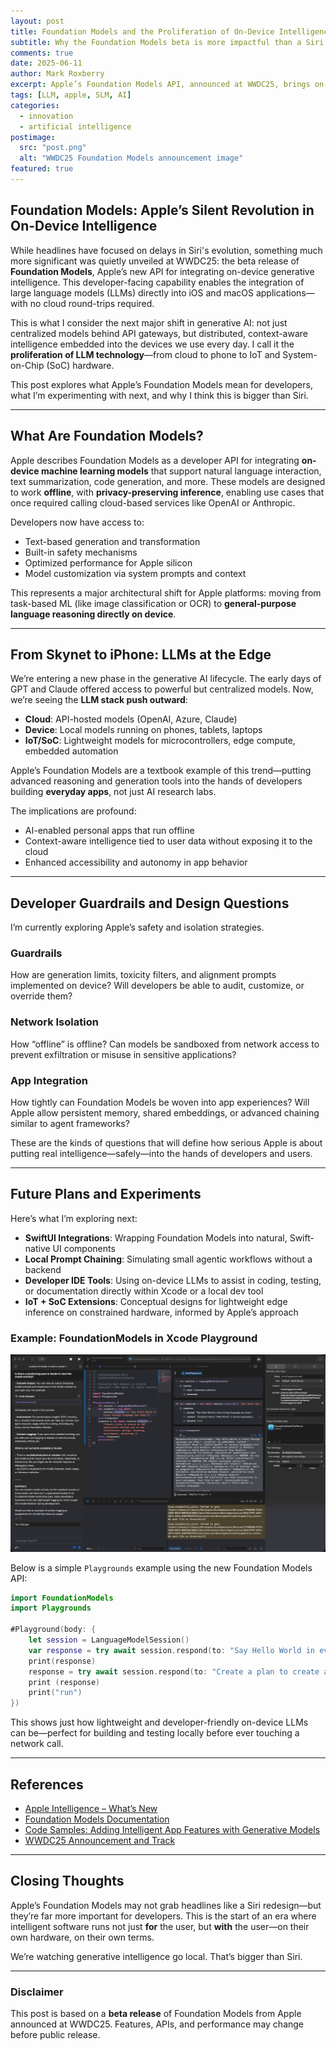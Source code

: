 ```yaml
---
layout: post
title: Foundation Models and the Proliferation of On-Device Intelligence
subtitle: Why the Foundation Models beta is more impactful than a Siri upgrade
comments: true
date: 2025-06-11
author: Mark Roxberry
excerpt: Apple’s Foundation Models API, announced at WWDC25, brings on-device generative intelligence to every app. This post explores why it's bigger than Siri and marks the next stage of AI proliferation—from the cloud to your phone.
tags: [LLM, apple, SLM, AI]
categories:
  - innovation
  - artificial intelligence
postimage:
  src: "post.png"
  alt: "WWDC25 Foundation Models announcement image"
featured: true
---
```


## Foundation Models: Apple’s Silent Revolution in On-Device Intelligence

While headlines have focused on delays in Siri's evolution, something much more significant was quietly unveiled at WWDC25: the beta release of **Foundation Models**, Apple’s new API for integrating on-device generative intelligence. This developer-facing capability enables the integration of large language models (LLMs) directly into iOS and macOS applications—with no cloud round-trips required.

This is what I consider the next major shift in generative AI: not just centralized models behind API gateways, but distributed, context-aware intelligence embedded into the devices we use every day. I call it the **proliferation of LLM technology**—from cloud to phone to IoT and System-on-Chip (SoC) hardware.

This post explores what Apple’s Foundation Models mean for developers, what I’m experimenting with next, and why I think this is bigger than Siri.

---

## What Are Foundation Models?

Apple describes Foundation Models as a developer API for integrating **on-device machine learning models** that support natural language interaction, text summarization, code generation, and more. These models are designed to work **offline**, with **privacy-preserving inference**, enabling use cases that once required calling cloud-based services like OpenAI or Anthropic.

Developers now have access to:

- Text-based generation and transformation  
- Built-in safety mechanisms  
- Optimized performance for Apple silicon  
- Model customization via system prompts and context  

This represents a major architectural shift for Apple platforms: moving from task-based ML (like image classification or OCR) to **general-purpose language reasoning directly on device**.

---

## From Skynet to iPhone: LLMs at the Edge

We’re entering a new phase in the generative AI lifecycle. The early days of GPT and Claude offered access to powerful but centralized models. Now, we’re seeing the **LLM stack push outward**:

- **Cloud**: API-hosted models (OpenAI, Azure, Claude)  
- **Device**: Local models running on phones, tablets, laptops  
- **IoT/SoC**: Lightweight models for microcontrollers, edge compute, embedded automation  

Apple’s Foundation Models are a textbook example of this trend—putting advanced reasoning and generation tools into the hands of developers building **everyday apps**, not just AI research labs.

The implications are profound:  
- AI-enabled personal apps that run offline  
- Context-aware intelligence tied to user data without exposing it to the cloud  
- Enhanced accessibility and autonomy in app behavior  

---

## Developer Guardrails and Design Questions

I’m currently exploring Apple’s safety and isolation strategies.

### Guardrails

How are generation limits, toxicity filters, and alignment prompts implemented on device? Will developers be able to audit, customize, or override them?

### Network Isolation

How “offline” is offline? Can models be sandboxed from network access to prevent exfiltration or misuse in sensitive applications?

### App Integration

How tightly can Foundation Models be woven into app experiences? Will Apple allow persistent memory, shared embeddings, or advanced chaining similar to agent frameworks?

These are the kinds of questions that will define how serious Apple is about putting real intelligence—safely—into the hands of developers and users.

---

## Future Plans and Experiments

Here’s what I’m exploring next:

- **SwiftUI Integrations**: Wrapping Foundation Models into natural, Swift-native UI components  
- **Local Prompt Chaining**: Simulating small agentic workflows without a backend  
- **Developer IDE Tools**: Using on-device LLMs to assist in coding, testing, or documentation directly within Xcode or a local dev tool  
- **IoT + SoC Extensions**: Conceptual designs for lightweight edge inference on constrained hardware, informed by Apple’s approach  

### Example: FoundationModels in Xcode Playground

![Screenshot of Foundation Models in Xcode Playground](xcode-playground-models.png)

Below is a simple `Playgrounds` example using the new Foundation Models API:

```swift
import FoundationModels
import Playgrounds

#Playground(body: {
    let session = LanguageModelSession()
    var response = try await session.respond(to: "Say Hello World in every foreign language you know.")
    print(response)
    response = try await session.respond(to: "Create a plan to create an MVP application include end to end architecture, design, branding, development, marketing.")
    print (response)
    print("run")
})
```

This shows just how lightweight and developer-friendly on-device LLMs can be—perfect for building and testing locally before ever touching a network call.

---

## References

- [Apple Intelligence – What’s New](https://developer.apple.com/apple-intelligence/whats-new/)
- [Foundation Models Documentation](https://developer.apple.com/documentation/foundationmodels)
- [Code Samples: Adding Intelligent App Features with Generative Models](https://developer.apple.com/documentation/foundationmodels/adding-intelligent-app-features-with-generative-models)
- [WWDC25 Announcement and Track](https://developer.apple.com/news/?id=892rul8r)

---

## Closing Thoughts

Apple’s Foundation Models may not grab headlines like a Siri redesign—but they’re far more important for developers. This is the start of an era where intelligent software runs not just **for** the user, but **with** the user—on their own hardware, on their own terms.

We’re watching generative intelligence go local. That’s bigger than Siri.

---

### Disclaimer

This post is based on a **beta release** of Foundation Models from Apple announced at WWDC25. Features, APIs, and performance may change before public release.
